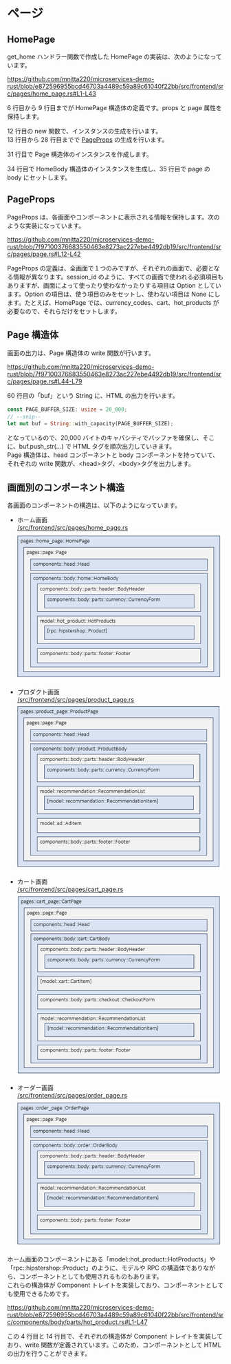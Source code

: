 # ページ

## HomePage

get_home ハンドラー関数で作成した HomePage の実装は、次のようになっています。

https://github.com/mnitta220/microservices-demo-rust/blob/e872596955bcd46703a4489c59a89c61040f22bb/src/frontend/src/pages/home_page.rs#L1-L43

6 行目から 9 行目までが HomePage 構造体の定義です。props と page 属性を保持します。

12 行目の new 関数で、インスタンスの生成を行います。  
13 行目から 28 行目までで [PageProps](6.page-props.md) の生成を行います。

31 行目で Page 構造体のインスタンスを作成します。

34 行目で HomeBody 構造体のインスタンスを生成し、35 行目で page の body にセットします。

## PageProps

PageProps は、各画面やコンポーネントに表示される情報を保持します。次のような実装になっています。

https://github.com/mnitta220/microservices-demo-rust/blob/7f97100376683550463e8273ac227ebe4492db19/src/frontend/src/pages/page.rs#L12-L42

PageProps の定義は、全画面で１つのみですが、それぞれの画面で、必要となる情報が異なります。session_id のように、すべての画面で使われる必須項目もありますが、画面によって使ったり使わなかったりする項目は Option としています。Option の項目は、使う項目のみをセットし、使わない項目は None にします。たとえば、HomePage では、currency_codes、cart、hot_products が必要なので、それらだけをセットします。

## Page 構造体

画面の出力は、Page 構造体の write 関数が行います。

https://github.com/mnitta220/microservices-demo-rust/blob/7f97100376683550463e8273ac227ebe4492db19/src/frontend/src/pages/page.rs#L44-L79

60 行目の「buf」という String に、HTML の出力を行います。

```rust
const PAGE_BUFFER_SIZE: usize = 20_000;
// --snip--
let mut buf = String::with_capacity(PAGE_BUFFER_SIZE);
```

となっているので、20,000 バイトのキャパシティでバッファを確保し、そこに、buf.push_str(...) で HTML タグを順次出力していきます。  
Page 構造体は、head コンポーネントと body コンポーネントを持っていて、それぞれの write 関数が、&lt;head&gt;タグ、&lt;body&gt;タグを出力します。

## 画面別のコンポーネント構造

各画面のコンポーネントの構造は、以下のようになっています。

- ホーム画面<br>
  [/src/frontend/src/pages/home_page.rs](/src/frontend/src/pages/home_page.rs)<br>
  ![Component structure of homepage](/docs/rust/img/components-home.png)

- プロダクト画面<br>
  [/src/frontend/src/pages/product_page.rs](/src/frontend/src/pages/product_page.rs)<br>
  ![Component structure of product page](/docs/rust/img/components-product.png)

- カート画面<br>
  [/src/frontend/src/pages/cart_page.rs](/src/frontend/src/pages/cart_page.rs)<br>
  ![Component structure of cart page](/docs/rust/img/components-cart.png)

- オーダー画面<br>
  [/src/frontend/src/pages/order_page.rs](/src/frontend/src/pages/order_page.rs)<br>
  ![Component structure of order page](/docs/rust/img/components-order.png)

ホーム画面のコンポーネントにある「model::hot_product::HotProducts」や「rpc::hipstershop::Product」のように、モデルや RPC の構造体でありながら、コンポーネントとしても使用されるものもあります。  
これらの構造体が Component トレイトを実装しており、コンポーネントとしても使用できるためです。

https://github.com/mnitta220/microservices-demo-rust/blob/e872596955bcd46703a4489c59a89c61040f22bb/src/frontend/src/components/body/parts/hot_product.rs#L1-L47

この 4 行目と 14 行目で、それぞれの構造体が Component トレイトを実装しており、write 関数が定義されています。このため、コンポーネントとして HTML の出力を行うことができます。
